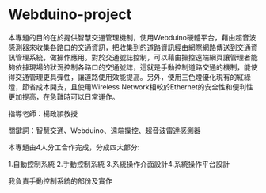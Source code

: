 # Webduino-project
本專題的目的在於提供智慧交通管理機制，使用Webduino硬體平台，藉由超音波感測器來收集各路口的交通資訊，把收集到的道路資訊經由網際網路傳送到交通資訊管理系統，做操作應用。對於交通號誌控制，可以藉由操控遠端網頁讓管理者能夠依據現場的狀況控制各路口的交通號誌，這就是手動控制道路交通的機制，能使得交通管理更具彈性，讓道路使用效能提高。另外，使用三色燈優化現有的紅綠燈，節省成本開支，且使用Wireless Network相較於Ethernet的安全性和便利性更加提高，在急難時可以日常運作。  

指導老師：楊政頴教授

關鍵詞：智慧交通、Webduino、遠端操控、超音波雷達感測器

本專題由4人分工合作完成，分成四大部分:

1.自動控制系統 2.手動控制系統 3.系統操作介面設計4.系統操作平台設計

我負責手動控制系統的部份及實作
